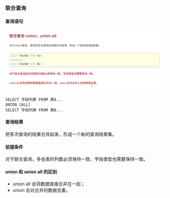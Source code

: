 ### 联合查询

#### 查询语句
![](./multi-table-imgs/union.png)

```
SELECT 字段列表 FROM 表A...
UNION [ALL]
SELECT 字段列表 FROM 表B...
```
#### 查询结果
把多次查询的结果合并起来，形成一个新的查询结果集。
#### 前提条件
对于联合查询，多张表的列数必须保持一致，字段类型也需要保持一致。
#### union 和 union all 的区别
- union all 会将数据直接合并在一起；
- union 会对合并的数据去重。